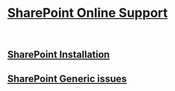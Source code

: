 ﻿# [SharePoint Online Support](../sharepoint-online.md)
 
## [SharePoint Installation](../administration/index.md)

## [SharePoint Generic issues](../generic/index.md)